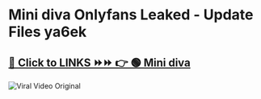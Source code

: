 
 # Mini diva Onlyfans Leaked - Update Files ya6ek

## <h2><a href="https://clipsfans.com/Mini_diva&ref=git">🔗 Click to LINKS ⏩⏩ 👉 🟢 Mini diva </a></h2>

<a href="https://clipsfans.com/Mini_diva&ref=git" rel="nofollow" data-target="animated-image.originalLink"><img src="https://i.ibb.co.com/xMMVF88/686577567.gif" alt="Viral Video Original" style="max-width: 100%; display: inline-block;" data-target="animated-image.originalImage"></a>


